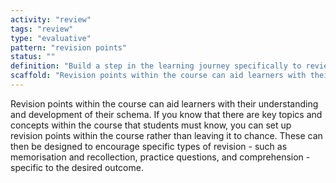 ```yaml
---
activity: "review"
tags: "review"
type: "evaluative"
pattern: "revision points"
status: ""
definition: "Build a step in the learning journey specifically to review concepts in the course."
scaffold: "Revision points within the course can aid learners with their understanding and development of their schema. If you know that there are key topics and concepts within the course that students must know, you can set up revision points within the course rather than leaving it to chance. These can then be designed to encourage specific types of revision - such as memorisation and recollection, practice questions, and comprehension - specific to the desired outcome."
---
```


Revision points within the course can aid learners with their understanding and development of their schema. If you know that there are key topics and concepts within the course that students must know, you can set up revision points within the course rather than leaving it to chance. These can then be designed to encourage specific types of revision - such as memorisation and recollection, practice questions, and comprehension - specific to the desired outcome.
